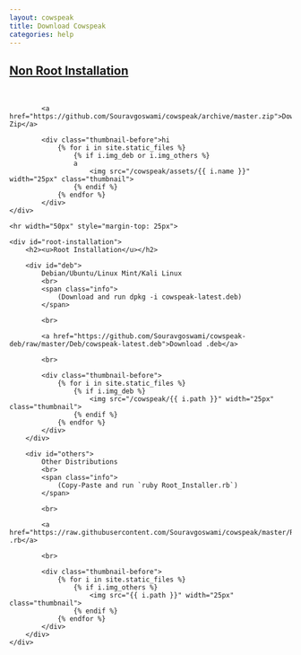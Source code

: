 ```yaml
---
layout: cowspeak
title: Download Cowspeak
categories: help
---
```


<div id="installation">
	<div id="non-root-installation">
		<h2><u>Non Root Installation</u></h2>
			<br>

			<a href="https://github.com/Souravgoswami/cowspeak/archive/master.zip">Download Zip</a>

			<div class="thumbnail-before">hi
				{% for i in site.static_files %}
					{% if i.img_deb or i.img_others %}
					a
						<img src="/cowspeak/assets/{{ i.name }}" width="25px" class="thumbnail">
					{% endif %}
				{% endfor %}
			</div>
	</div>

	<hr width="50px" style="margin-top: 25px">

	<div id="root-installation">
		<h2><u>Root Installation</u></h2>

		<div id="deb">
			Debian/Ubuntu/Linux Mint/Kali Linux
			<br>
			<span class="info">
				(Download and run dpkg -i cowspeak-latest.deb)
			</span>

			<br>

			<a href="https://github.com/Souravgoswami/cowspeak-deb/raw/master/Deb/cowspeak-latest.deb">Download .deb</a>

			<br>

			<div class="thumbnail-before">
				{% for i in site.static_files %}
					{% if i.img_deb %}
						<img src="/cowspeak/{{ i.path }}" width="25px" class="thumbnail">
					{% endif %}
				{% endfor %}
			</div>
		</div>

		<div id="others">
			Other Distributions
			<br>
			<span class="info">
				(Copy-Paste and run `ruby Root_Installer.rb`)
			</span>

			<br>

			<a href="https://raw.githubusercontent.com/Souravgoswami/cowspeak/master/Root_Installer.rb">Download .rb</a>

			<br>

			<div class="thumbnail-before">
				{% for i in site.static_files %}
					{% if i.img_others %}
						<img src="{{ i.path }}" width="25px" class="thumbnail">
					{% endif %}
				{% endfor %}
			</div>
		</div>
	</div>
</div>
